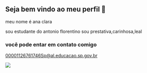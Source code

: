 ## Seja bem vindo ao meu perfil 💙

meu nome é ana clara

sou estudante do antonio florentino
sou prestativa,carinhosa,leal
  
### você pode entar em contato comigo

00001126761746Sp@al.educacao.sp.gov.br

![](https://media1.tenor.com/m/nv7f19HKB2oAAAAd/blank-stare-really.gif)
